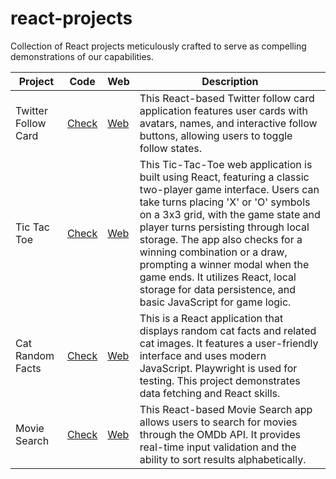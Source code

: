 # react-projects
Collection of React projects meticulously crafted to serve as compelling demonstrations of our capabilities.

| Project | Code | Web | Description | 
|-|-|-|-|
| Twitter Follow Card | [Check](https://github.com/dagonib/react-projects/tree/main/curso-midudev/twitter-follow-card) | [Web](https://onx.la/38aee) | This React-based Twitter follow card application features user cards with avatars, names, and interactive follow buttons, allowing users to toggle follow states. | 
| Tic Tac Toe | [Check](https://github.com/dagonib/react-projects/tree/main/curso-midudev/tic-tac-toe) | [Web](https://653a83c86329f30eebaf2414--magical-sprinkles-8a581e.netlify.app/) | This Tic-Tac-Toe web application is built using React, featuring a classic two-player game interface. Users can take turns placing 'X' or 'O' symbols on a 3x3 grid, with the game state and player turns persisting through local storage. The app also checks for a winning combination or a draw, prompting a winner modal when the game ends. It utilizes React, local storage for data persistence, and basic JavaScript for game logic. |
| Cat Random Facts | [Check](https://github.com/dagonib/react-projects/tree/main/curso-midudev/cat-random-facts) | [Web](https://653ad6f8ebd8d81fe9450ae1--delightful-valkyrie-0e7065.netlify.app/) | This is a React application that displays random cat facts and related cat images. It features a user-friendly interface and uses modern JavaScript. Playwright is used for testing. This project demonstrates data fetching and React skills. |
| Movie Search | [Check](https://github.com/dagonib/react-projects/tree/main/curso-midudev/movie-search) | [Web](https://653ce709b4c3ec73da263333--resilient-alpaca-380722.netlify.app/) | This React-based Movie Search app allows users to search for movies through the OMDb API. It provides real-time input validation and the ability to sort results alphabetically. |

